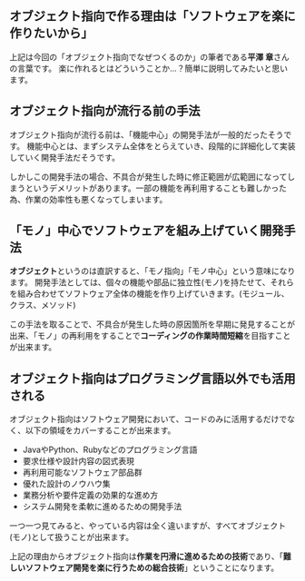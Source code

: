 ## オブジェクト指向で作る理由は「ソフトウェアを楽に作りたいから」
上記は今回の「オブジェクト指向でなぜつくるのか」の筆者である**平澤 章**さんの言葉です。
楽に作れるとはどういうことか...？簡単に説明してみたいと思います。
## オブジェクト指向が流行る前の手法
オブジェクト指向が流行る前は、「機能中心」の開発手法が一般的だったそうです。
機能中心とは、まずシステム全体をとらえていき、段階的に詳細化して実装していく開発手法だそうです。

しかしこの開発手法の場合、不具合が発生した時に修正範囲が広範囲になってしまうというデメリットがあります。一部の機能を再利用することも難しかった為、作業の効率性も悪くなってしまいます。
## 「モノ」中心でソフトウェアを組み上げていく開発手法
**オブジェクト**というのは直訳すると、「モノ指向」「モノ中心」という意味になります。
開発手法としては、個々の機能や部品に独立性(モノ)を持たせて、それらを組み合わせてソフトウェア全体の機能を作り上げていきます。(モジュール、クラス、メソッド)

この手法を取ることで、不具合が発生した時の原因箇所を早期に発見することが出来、「モノ」の再利用をすることで**コーディングの作業時間短縮**を目指すことが出来ます。
## オブジェクト指向はプログラミング言語以外でも活用される
オブジェクト指向はソフトウェア開発において、コードのみに活用するだけでなく、以下の領域をカバーすることが出来ます。
- JavaやPython、Rubyなどのプログラミング言語
- 要求仕様や設計内容の図式表現
- 再利用可能なソフトウェア部品群
- 優れた設計のノウハウ集
- 業務分析や要件定義の効果的な進め方
- システム開発を柔軟に進めるための開発手法

一つ一つ見てみると、やっている内容は全く違いますが、すべてオブジェクト(モノ)として扱うことが出来ます。

上記の理由からオブジェクト指向は**作業を円滑に進めるための技術**であり、「**難しいソフトウェア開発を楽に行うための総合技術**」ということになります。
